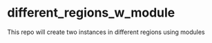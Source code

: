 # different_regions_w_module
This repo will create two instances in different regions using modules
